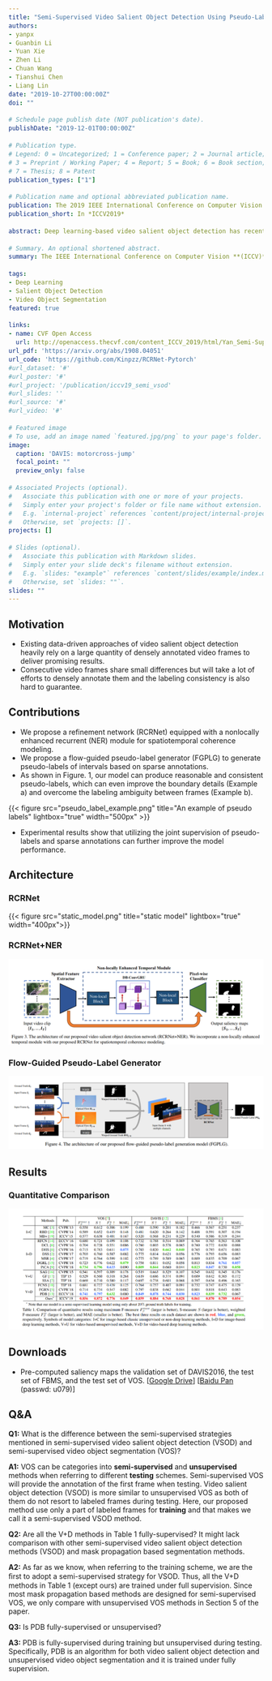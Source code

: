 ```yaml
---
title: "Semi-Supervised Video Salient Object Detection Using Pseudo-Labels"
authors:
- yanpx
- Guanbin Li
- Yuan Xie
- Zhen Li 
- Chuan Wang
- Tianshui Chen
- Liang Lin
date: "2019-10-27T00:00:00Z"
doi: ""

# Schedule page publish date (NOT publication's date).
publishDate: "2019-12-01T00:00:00Z"

# Publication type.
# Legend: 0 = Uncategorized; 1 = Conference paper; 2 = Journal article;
# 3 = Preprint / Working Paper; 4 = Report; 5 = Book; 6 = Book section;
# 7 = Thesis; 8 = Patent
publication_types: ["1"]

# Publication name and optional abbreviated publication name.
publication: The 2019 IEEE International Conference on Computer Vision
publication_short: In *ICCV2019*

abstract: Deep learning-based video salient object detection has recently achieved great success with its performance significantly outperforming any other unsupervised methods. However, existing data-driven approaches heavily rely on a large quantity of pixel-wise annotated video frames to deliver such promising results. In this paper, we address the semi-supervised video salient object detection task using pseudo-labels. Specifically, we present an effective video saliency detector that consists of a spatial refinement network and a spatiotemporal module. Based on the same refinement network and motion information in terms of optical flow, we further propose a novel method for generating pixel-level pseudo-labels from sparsely annotated frames. By utilizing the generated pseudo-labels together with a part of manual annotations, our video saliency detector learns spatial and temporal cues for both contrast inference and coherence enhancement, thus producing accurate saliency maps. Experimental results demonstrate that our proposed semi-supervised method even greatly outperforms all the state-of-the-art fully supervised methods across three public benchmarks of VOS, DAVIS, and FBMS.

# Summary. An optional shortened abstract.
summary: The IEEE International Conference on Computer Vision **(ICCV)**, 2019. **[CCF A]**

tags:
- Deep Learning
- Salient Object Detection
- Video Object Segmentation
featured: true

links:
- name: CVF Open Access
  url: http://openaccess.thecvf.com/content_ICCV_2019/html/Yan_Semi-Supervised_Video_Salient_Object_Detection_Using_Pseudo-Labels_ICCV_2019_paper.html
url_pdf: 'https://arxiv.org/abs/1908.04051'
url_code: 'https://github.com/Kinpzz/RCRNet-Pytorch'
#url_dataset: '#'
#url_poster: '#'
#url_project: '/publication/iccv19_semi_vsod'
#url_slides: ''
#url_source: '#'
#url_video: '#'

# Featured image
# To use, add an image named `featured.jpg/png` to your page's folder. 
image:
  caption: 'DAVIS: motorcross-jump'
  focal_point: ""
  preview_only: false

# Associated Projects (optional).
#   Associate this publication with one or more of your projects.
#   Simply enter your project's folder or file name without extension.
#   E.g. `internal-project` references `content/project/internal-project/index.md`.
#   Otherwise, set `projects: []`.
projects: []

# Slides (optional).
#   Associate this publication with Markdown slides.
#   Simply enter your slide deck's filename without extension.
#   E.g. `slides: "example"` references `content/slides/example/index.md`.
#   Otherwise, set `slides: ""`.
slides: ""
---
```


## Motivation

- Existing data-driven approaches of video salient object detection heavily rely on a large quantity of densely annotated video frames to deliver promising results.
- Consecutive video frames share small differences but will take a lot of efforts to densely annotate them and the labeling consistency is also hard to guarantee. 

## Contributions

- We propose a refinement network (RCRNet) equipped with a nonlocally enhanced recurrent (NER) module for spatiotemporal coherence modeling. 
- We propose a flow-guided pseudo-label generator (FGPLG) to generate pseudo-labels of intervals based on sparse annotations.
- As shown in Figure. 1, our model can produce reasonable and consistent pseudo-labels, which can even improve the boundary details (Example a) and overcome the labeling ambiguity between frames (Example b).

{{< figure src="pseudo_label_example.png" title="An example of pseudo labels" lightbox="true" width="500px" >}}

- Experimental results show that utilizing the joint supervision of pseudo-labels and sparse annotations can further improve the model performance. 



## Architecture

### RCRNet

{{< figure src="static_model.png" title="static model" lightbox="true"  width="400px">}}

### RCRNet+NER

![video_model](video_model.png)

### Flow-Guided Pseudo-Label Generator

![pseudo_label_generator](pseudo_label_generator.png)

## Results

### Quantitative Comparison

![comp_video_sota](comp_video_sota.png)

## Downloads

- Pre-computed  saliency maps the validation set of DAVIS2016, the test set of FBMS, and the test set of VOS. [[Google Drive](https://drive.google.com/open?id=1feY3GdNBS-LUBt0UDWwpA3fl9yHI4Vxr)] [[Baidu Pan](https://pan.baidu.com/s/1oXBr9qxyF-8vvilvV5kcPg) (passwd: u079)]

## Q&A

**Q1:** What is the difference between the semi-supervised strategies mentioned in semi-supervised video salient object detection (VSOD) and semi-supervised video object segmentation (VOS)?

**A1:** VOS can be categories into **semi-supervised** and **unsupervised** methods when referring to different **testing** schemes. Semi-supervised VOS will provide the annotation of the first frame when testing. Video salient object detection (VSOD) is more similar to unsupervised VOS as both of them do not resort to labeled frames during testing. Here, our proposed method use only a part of labeled frames for **training** and that makes we call it a semi-supervised VSOD method.

**Q2:** Are all the V+D methods in Table 1 fully-supervised? It might lack comparison with other semi-supervised video salient object detection methods (VSOD) and mask propagation based segmentation methods.

**A2:** As far as we know, when referring to the training scheme, we are the ﬁrst to adopt a semi-supervised strategy for VSOD. Thus, all the V+D methods in Table 1 (except ours) are trained under full supervision. Since most mask propagation based methods are designed for semi-supervised VOS, we only compare with unsupervised VOS methods in Section 5 of the paper.

**Q3:** Is PDB fully-supervised or unsupervised?

**A3:** PDB is fully-supervised during training but unsupervised during testing. Specifically, PDB is an algorithm for both video salient object detection and unsupervised video object segmentation and it is trained under fully supervision.
